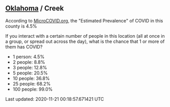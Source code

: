 
## [Oklahoma](/united-states/oklahoma) / Creek

According to [MicroCOVID.org](http://microcovid.org),
the "Estimated Prevalence" of COVID in this county is 4.5%

If you interact with a certain number of people in this location
(all at once in a group, or spread out across the day), what is the chance that
1 or more of them has COVID?

- 1 person: 4.5%
- 2 people: 8.8%
- 3 people: 12.8%
- 5 people: 20.5%
- 10 people: 36.8%
- 25 people: 68.2%
- 100 people: 99.0%

Last updated: 2020-11-21 00:18:57.671421 UTC
